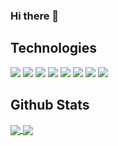 ### Hi there 👋

## Technologies
![](https://img.shields.io/badge/Editor-IntelliJ_IDEA-blue?style=flat&logo=intellij-idea&logoColor=white)
![](https://img.shields.io/badge/Code-Android-blue?style=flat&logo=android&logoColor=white)
![](https://img.shields.io/badge/Code-Java-blue?style=flat&logo=java&logoColor=white)
![](https://img.shields.io/badge/Code-Kotlin-blue?style=flat&logo=kotlin&logoColor=white)
![](https://img.shields.io/badge/Library-Jetpack-blue?style=flat&logo=android&logoColor=white)
![](https://img.shields.io/badge/Library-RxJava-blue?style=flat&logo=android&logoColor=white)
![](https://img.shields.io/badge/Framework-Spring-blue?style=flat&logo=spring&logoColor=white)
![](https://img.shields.io/badge/Code-Python-blue?style=flat&logo=python&logoColor=white)

## Github Stats
<a href="https://github.com/MartinHeinz/MartinHeinz">
  <img align="center" src="https://github-readme-stats.vercel.app/api/top-langs/?username=bwnuk" />
</a>
<a href="https://github.com/MartinHeinz/MartinHeinz">
  <img align="center" src="https://github-readme-stats.vercel.app/api?username=bwnuk&"/>
</a>
<!--
**bwnuk/bwnuk** is a ✨ _special_ ✨ repository because its `README.md` (this file) appears on your GitHub profile.

Here are some ideas to get you started:

- 🔭 I’m currently working on ...
- 🌱 I’m currently learning ...
- 👯 I’m looking to collaborate on ...
- 🤔 I’m looking for help with ...
- 💬 Ask me about ...
- 📫 How to reach me: ...
- 😄 Pronouns: ...
- ⚡ Fun fact: ...
-->
